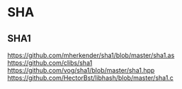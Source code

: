 # SHA

## SHA1

https://github.com/mherkender/sha1/blob/master/sha1.as
https://github.com/clibs/sha1
https://github.com/vog/sha1/blob/master/sha1.hpp
https://github.com/HectorBst/libhash/blob/master/sha1.c
